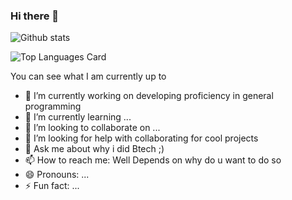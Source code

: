 ### Hi there 👋
![Github stats](https://github-readme-stats.vercel.app/api?username=nachiketaraina&theme=highcontrast&show_icons=true&count_private=true)

![Top Languages Card](https://github-readme-stats.vercel.app/api/top-langs/?username=nachiketaraina&hide=javascript,html)
<!--
**nachiketaraina/nachiketaraina** is a ✨ _special_ ✨ repository because its `README.md` (this file) appears on your GitHub profile.-->
You can see what I am currently up to 


- 🔭 I’m currently working on developing proficiency in general programming
- 🌱 I’m currently learning ...
- 👯 I’m looking to collaborate on ...
- 🤔 I’m looking for help with collaborating for cool projects
- 💬 Ask me about why i did Btech ;)
- 📫 How to reach me: Well Depends on why do u want to do so
- 😄 Pronouns: ...
- ⚡ Fun fact: ...
